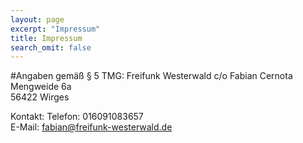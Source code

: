 ```yaml
---
layout: page
excerpt: "Impressum"
title: Impressum
search_omit: false
---
```


#Angaben gemäß § 5 TMG:
Freifunk Westerwald
c/o Fabian Cernota  
Mengweide 6a  
56422 Wirges  

Kontakt:
Telefon: 016091083657  
E-Mail: fabian@freifunk-westerwald.de

